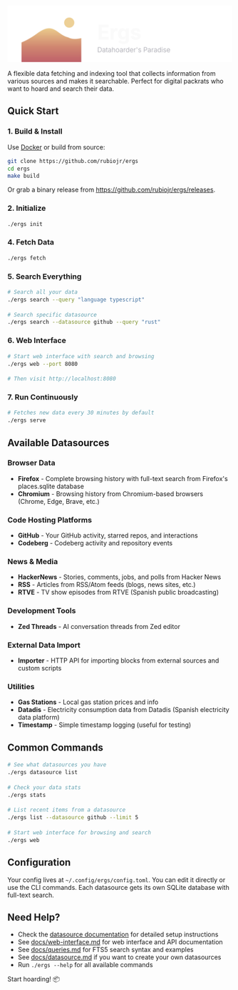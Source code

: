 ![Ergs - Datahoarder's Paradise](/images/dune-logo-banner.svg)

A flexible data fetching and indexing tool that collects information from various sources and makes it searchable. Perfect for digital packrats who want to hoard and search their data.

## Quick Start

### 1. Build & Install

Use [Docker](/docker/DOCKER.md) or build from source:

```bash
git clone https://github.com/rubiojr/ergs
cd ergs
make build
```

Or grab a binary release from https://github.com/rubiojr/ergs/releases.

### 2. Initialize
```bash
./ergs init
```

### 4. Fetch Data
```bash
./ergs fetch
```

### 5. Search Everything
```bash
# Search all your data
./ergs search --query "language typescript"

# Search specific datasource
./ergs search --datasource github --query "rust"
```

### 6. Web Interface
```bash
# Start web interface with search and browsing
./ergs web --port 8080

# Then visit http://localhost:8080
```

### 7. Run Continuously
```bash
# Fetches new data every 30 minutes by default
./ergs serve
```

## Available Datasources

### Browser Data
- **Firefox** - Complete browsing history with full-text search from Firefox's places.sqlite database
- **Chromium** - Browsing history from Chromium-based browsers (Chrome, Edge, Brave, etc.)

### Code Hosting Platforms
- **GitHub** - Your GitHub activity, starred repos, and interactions
- **Codeberg** - Codeberg activity and repository events

### News & Media
- **HackerNews** - Stories, comments, jobs, and polls from Hacker News
- **RSS** - Articles from RSS/Atom feeds (blogs, news sites, etc.)
- **RTVE** - TV show episodes from RTVE (Spanish public broadcasting)

### Development Tools
- **Zed Threads** - AI conversation threads from Zed editor

### External Data Import
- **Importer** - HTTP API for importing blocks from external sources and custom scripts

### Utilities
- **Gas Stations** - Local gas station prices and info
- **Datadis** - Electricity consumption data from Datadis (Spanish electricity data platform)
- **Timestamp** - Simple timestamp logging (useful for testing)

## Common Commands

```bash
# See what datasources you have
./ergs datasource list

# Check your data stats
./ergs stats

# List recent items from a datasource
./ergs list --datasource github --limit 5

# Start web interface for browsing and search
./ergs web
```

## Configuration

Your config lives at `~/.config/ergs/config.toml`. You can edit it directly or use the CLI commands. Each datasource gets its own SQLite database with full-text search.

## Need Help?

- Check the [datasource documentation](docs/datasources/) for detailed setup instructions
- See [docs/web-interface.md](docs/web-interface.md) for web interface and API documentation
- See [docs/queries.md](docs/queries.md) for FTS5 search syntax and examples
- See [docs/datasource.md](docs/datasource.md) if you want to create your own datasources
- Run `./ergs --help` for all available commands

Start hoarding! 📦
